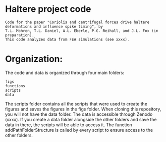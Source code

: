 # Haltere project code
	Code for the paper "Coriolis and centrifugal forces drive haltere deformations and influence spike timing", by
	T.L. Mohren, T.L. Daniel, A.L. Eberle, P.G. Reihall, and J.L. Fox (in preparation).
	This code analyzes data from FEA simulations (see xxxx).

# Organization:
The code and data is organized through four main folders:

	figs
	functions
	scripts
	data

The scripts folder contains all the scripts that were used to create the figures and saves the figures in the figs folder.
When cloning this repository, you will not have the data folder.
The data is accessible through Zenodo (xxxx). If you create a data folder alongside the other folders and save the data in there, the scripts will be able to access it. The function addPathFolderStructure is called by every script to ensure access to the other folders. 
